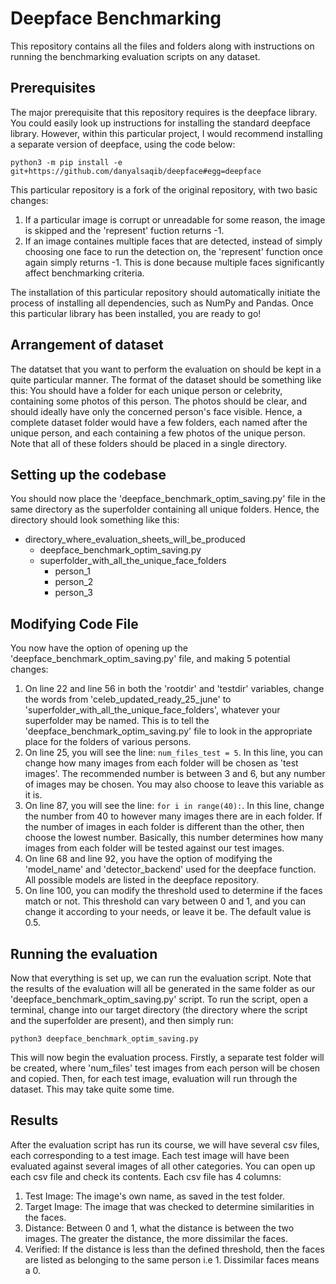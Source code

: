 # Deepface Benchmarking
This repository contains all the files and folders along with instructions on running the benchmarking evaluation scripts on any dataset.

## Prerequisites
The major prerequisite that this repository requires is the deepface library. You could easily look up instructions for installing the standard deepface library. However, within this particular project, I would recommend installing a separate version of deepface, using the code below:

```
python3 -m pip install -e git+https://github.com/danyalsaqib/deepface#egg=deepface
```

This particular repository is a fork of the original repository, with two basic changes:
1. If a particular image is corrupt or unreadable for some reason, the image is skipped and the 'represent' fuction returns -1.
2. If an image containes multiple faces that are detected, instead of simply choosing one face to run the detection on, the 'represent' function once again simply returns -1. This is done because multiple faces significantly affect benchmarking criteria.

The installation of this particular repository should automatically initiate the process of installing all dependencies, such as NumPy and Pandas. Once this particular library has been installed, you are ready to go!

## Arrangement of dataset
The datatset that you want to perform the evaluation on should be kept in a quite particular manner. The format of the dataset should be something like this: You should have a folder for each unique person or celebrity, containing some photos of this person. The photos should be clear, and should ideally have only the concerned person's face visible. Hence, a complete dataset folder would have a few folders, each named after the unique person, and each containing a few photos of the unique person. Note that all of these folders should be placed in a single directory.

## Setting up the codebase
You should now place the 'deepface_benchmark_optim_saving.py' file in the same directory as the superfolder containing all unique folders. Hence, the directory should look something like this:

- directory_where_evaluation_sheets_will_be_produced
  - deepface_benchmark_optim_saving.py
  - superfolder_with_all_the_unique_face_folders
    - person_1
    - person_2
    - person_3

## Modifying Code File
You now have the option of opening up the 'deepface_benchmark_optim_saving.py' file, and making 5 potential changes:

1. On line 22 and line 56 in both the 'rootdir' and 'testdir' variables, change the words from 'celeb_updated_ready_25_june' to 'superfolder_with_all_the_unique_face_folders', whatever your superfolder may be named. This is to tell the 'deepface_benchmark_optim_saving.py' file to look in the appropriate place for the folders of various persons.
2. On line 25, you will see the line: `num_files_test = 5`. In this line, you can change how many images from each folder will be chosen as 'test images'. The recommended number is between 3 and 6, but any number of images may be chosen. You may also choose to leave this variable as it is.
3. On line 87, you will see the line: `for i in range(40):`. In this line, change the number from 40 to however many images there are in each folder. If the number of images in each folder is different than the other, then choose the lowest number. Basically, this number determines how many images from each folder will be tested against our test images.
4. On line 68 and line 92, you have the option of modifying the 'model_name' and 'detector_backend' used for the deepface function. All possible models are listed in the deepface repository.
5. On line 100, you can modify the threshold used to determine if the faces match or not. This threshold can vary between 0 and 1, and you can change it according to your needs, or leave it be. The default value is 0.5.

## Running the evaluation
Now that everything is set up, we can run the evaluation script. Note that the results of the evaluation will all be generated in the same folder as our 'deepface_benchmark_optim_saving.py' script. To run the script, open a terminal, change into our target directory (the directory where the script and the superfolder are present), and then simply run:

```
python3 deepface_benchmark_optim_saving.py
```

This will now begin the evaluation process. Firstly, a separate test folder will be created, where 'num_files' test images from each person will be chosen and copied. Then, for each test image, evaluation will run through the dataset. This may take quite some time.

## Results
After the evaluation script has run its course, we will have several csv files, each corresponding to a test image. Each test image will have been evaluated against several images of all other categories. You can open up each csv file and check its contents. Each csv file has 4 columns:
1. Test Image:    The image's own name, as saved in the test folder.
2. Target Image:  The image that was checked to determine similarities in the faces.
3. Distance:      Between 0 and 1, what the distance is between the two images. The greater the distance, the more dissimilar the faces.
4. Verified: If the distance is less than the defined threshold, then the faces are listed as belonging to the same person i.e 1. Dissimilar faces means a 0.
